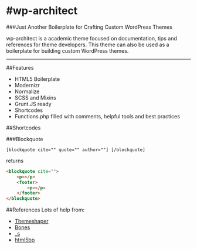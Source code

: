 #wp-architect
============
###Just Another Boilerplate for Crafting Custom WordPress Themes

wp-architect is a academic theme focused on documentation, tips and references
for theme developers. This theme can also be used as a boilerplate for building
custom WordPress themes.  

<hr>

##Features
* HTML5 Boilerplate
* Modernizr
* Normalize
* SCSS and Mixins
* Grunt.JS ready
* Shortcodes
* Functions.php filled with comments, helpful tools and best practices

##Shortcodes

###Blockquote

```
[blockquote cite="" quote="" author=""] [/blockquote]
```
returns

```html
<blockquote cite="">
    <p></p>
    <footer>
        <p></p>
    </footer>
</blockquote>
```

##References
Lots of help from:
* [Themeshaper](http://themeshaper.com/2012/10/22/the-themeshaper-wordpress-theme-tutorial-2nd-edition/)
* [Bones](http://themble.com/bones/)
* [_s](https://github.com/Automattic/_s)
* [html5bp](http://html5boilerplate.com/)
